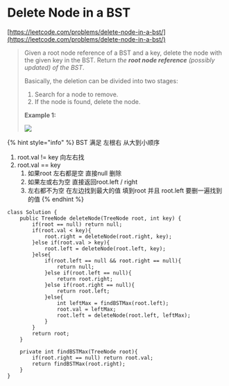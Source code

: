 # Delete Node in a BST

[https://leetcode.com/problems/delete-node-in-a-bst/](https://leetcode.com/problems/delete-node-in-a-bst/)

> Given a root node reference of a BST and a key, delete the node with the given key in the BST. Return _the **root node reference** (possibly updated) of the BST_.
>
> Basically, the deletion can be divided into two stages:
>
> 1. Search for a node to remove.
> 2. If the node is found, delete the node.
>
> &#x20;
>
> **Example 1:**
>
> ![](https://assets.leetcode.com/uploads/2020/09/04/del\_node\_1.jpg)

{% hint style="info" %}
BST 满足 左根右 从大到小顺序

1. root.val != key 向左右找
2. root.val == key&#x20;
   1. 如果root 左右都是空 直接null 删除
   2. 如果左或右为空 直接返回root.left / right
   3. 左右都不为空 在左边找到最大的值 填到root 并且 root.left 要删一遍找到的值
{% endhint %}

```
class Solution {
    public TreeNode deleteNode(TreeNode root, int key) {
        if(root == null) return null;
        if(root.val < key){
            root.right = deleteNode(root.right, key);
        }else if(root.val > key){
            root.left = deleteNode(root.left, key);
        }else{
            if(root.left == null && root.right == null){
                return null;
            }else if(root.left == null){
                return root.right;
            }else if(root.right == null){
                return root.left;
            }else{
                int leftMax = findBSTMax(root.left);
                root.val = leftMax;
                root.left = deleteNode(root.left, leftMax);
            }
        }
        return root;
    }
    
    private int findBSTMax(TreeNode root){
        if(root.right == null) return root.val;
        return findBSTMax(root.right);
    }
}
```
